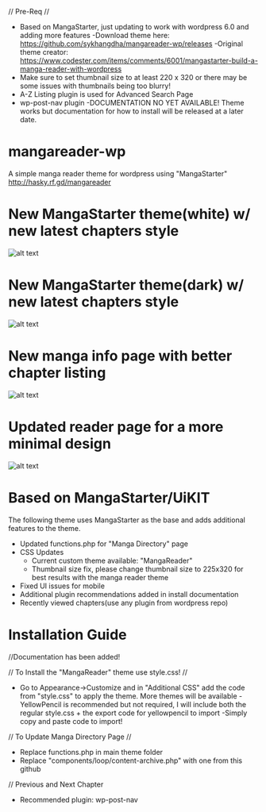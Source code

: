 
// Pre-Req //
- Based on MangaStarter, just updating to work with wordpress 6.0 and adding more features
     -Download theme here: https://github.com/sykhangdha/mangareader-wp/releases
-Original theme creator: https://www.codester.com/items/comments/6001/mangastarter-build-a-manga-reader-with-wordpress
- Make sure to set thumbnail size to at least 220 x 320 or there may be some issues with thumbnails being too blurry!
- A-Z Listing plugin is used for Advanced Search Page
- wp-post-nav plugin
-DOCUMENTATION NO YET AVAILABLE! Theme works but documentation for how to install will be released at a later date.


# mangareader-wp
A simple manga reader theme for wordpress using "MangaStarter"
http://hasky.rf.gd/mangareader

# New MangaStarter theme(white) w/ new latest chapters style
![alt text](http://i.epvpimg.com/Yf3hfab.png)

# New MangaStarter theme(dark) w/ new latest chapters style
![alt text](http://i.epvpimg.com/LTKtcab.png)

# New manga info page with better chapter listing
![alt text](http://i.epvpimg.com/CUO8fab.png)

# Updated reader page for a more minimal design
![alt text](http://i.epvpimg.com/xD8gaab.png)


# Based on MangaStarter/UiKIT
The following theme uses MangaStarter as the base and adds additional features to the theme.
- Updated functions.php for "Manga Directory" page
- CSS Updates
  - Current custom theme available: "MangaReader"
  - Thumbnail size fix, please change thumbnail size to 225x320 for best results with the manga reader theme
- Fixed UI issues for mobile
- Additional plugin recommendations added in install documentation
- Recently viewed chapters(use any plugin from wordpress repo)

# Installation Guide

//Documentation has been added!

// To Install the "MangaReader" theme use style.css! //
- Go to Appearance->Customize and in "Additional CSS" add the code from "style.css" to apply the theme. More themes will
be available
-YellowPencil is recommended but not required, I will include both the regular style.css + the export code for yellowpencil to import
    -Simply copy and paste code to import!

// To Update Manga Directory Page //
- Replace functions.php in main theme folder
- Replace "components/loop/content-archive.php" with one from this github

// Previous and Next Chapter
- Recommended plugin: wp-post-nav

